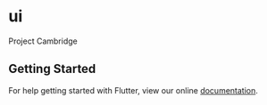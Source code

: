 # ui

Project Cambridge

## Getting Started

For help getting started with Flutter, view our online
[documentation](http://flutter.io/).
